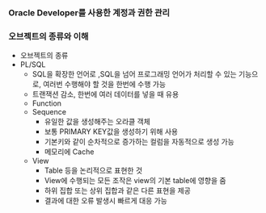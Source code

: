### Oracle Developer를 사용한 계정과 권한 관리

### 오브젝트의 종류와 이해
- 오브젝트의 종류 
- PL/SQL
    + SQL을 확장한 언어로 ,SQL을 넘어 프로그래밍 언어가 처리할 수 있는 기능으로, 여러번 수행해야 할 것을 한번에 수행 가능 
    + 트랜잭션 감소, 한번에 여러 데이터를 넣을 때 유용
    + Function  
    + Sequence
        * 유일한 값을 생성해주는 오라클 객체 
        * 보통 PRIMARY KEY값을 생성하기 위해 사용
        * 기본키와 같이 순차적으로 증가하는 컬럼을 자동적으로 생성 가능
        * 메모리에 Cache
    + View
        * Table 등을 논리적으로 표현한 것 
        * View에 수행되는 모든 조작은 view의 기본 table에 영향을 줌
        * 하위 집합 또는 상위 집합과 같은 다른 표현을 제공
        * 결과에 대한 오류 발생시 빠르게 대응 가능